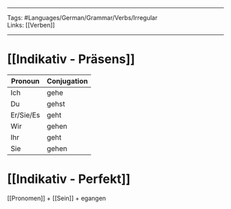 ___
Tags: #Languages/German/Grammar/Verbs/Irregular  
Links: [[Verben]]
___
# [[Indikativ - Präsens]]
Pronoun|Conjugation
------------ | ------------
Ich | gehe
Du | gehst
Er/Sie/Es | geht
Wir | gehen
Ihr | geht
Sie | gehen


# [[Indikativ - Perfekt]]
[[Pronomen]] + [[Sein]] + egangen